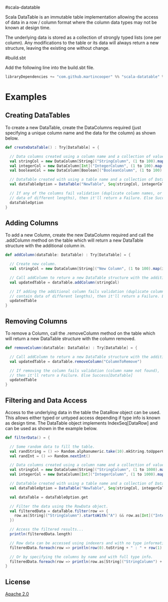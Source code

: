 #scala-datatable

Scala DataTable is an immutable table implementation allowing the access of data in a row / column format where the column data types may not be known at design time. 

The underlying data is stored as a collection of strongly typed lists (one per column). Any modifications to the table or its data will always return a new structure, leaving the existing one without change.


#build.sbt

Add the following line into the build.sbt file.
```scala
libraryDependencies += "com.github.martincooper" %% "scala-datatable" % "0.1"
```

# Examples

## Creating DataTables
To create a new DataTable, create the DataColumns required (just specifying a unique column name and
the data for the column) as shown below.

```scala
def createDataTable() : Try[DataTable] = {

  // Data columns created using a column name and a collection of values.
  val stringCol = new DataColumn[String]("StringColumn", (1 to 100).map(i => "Cell Value " + i))
  val integerCol = new DataColumn[Int]("IntegerColumn", (1 to 100).map(i => i * 20))
  val booleanCol = new DataColumn[Boolean]("BooleanColumn", (1 to 100).map(i => true))

  // DataTable created with using a table name and a collection of Data Columns.
  val dataTableOption = DataTable("NewTable", Seq(stringCol, integerCol, booleanCol))

  // If any of the columns fail validation (duplicate column names, or columns containing
  // data of different lengths), then it'll return a Failure. Else Success[DataTable]
  dataTableOption
}
```

## Adding Columns
To add a new Column, create the new DataColumn required and call the .addColumn method on the
table which will return a new DataTable structure with the additional column in.

```scala
def addColumn(dataTable: DataTable) : Try[DataTable] = {

  // Create new column.
  val stringCol = new DataColumn[String]("New Column", (1 to 100).map(i => "Another " + i))

  // Call addColumn to return a new DataTable structure with the additional column.
  val updatedTable = dataTable.addColumn(stringCol)

  // If adding the additional column fails validation (duplicate column names, or columns
  // contain data of different lengths), then it'll return a Failure. Else Success[DataTable]
  updatedTable
}
```

## Removing Columns
To remove a Column, call the .removeColumn method on the
table which will return a new DataTable structure with the column removed.

```scala
def removeColumn(dataTable: DataTable) : Try[DataTable] = {

  // Call addColumn to return a new DataTable structure with the additional column.
  val updatedTable = dataTable.removeColumn("ColumnToRemove")

  // If removing the column fails validation (column name not found),
  // then it'll return a Failure. Else Success[DataTable]
  updatedTable
}
```

## Filtering and Data Access
Access to the underlying data in the table the DataRow object can be used. This allows either typed or
untyped access depending if type info is known as design time. The DataTable object implements IndexSeq[DataRow]
and can be used as shown in the example below.

```scala
def filterData() = {

  // Some random data to fill the table.
  val randString = () => Random.alphanumeric.take(10).mkString.toUpperCase
  val randInt = () => Random.nextInt()

  // Data columns created using a column name and a collection of values.
  val stringCol = new DataColumn[String]("StringColumn", (1 to 1000).map(i => randString()))
  val integerCol = new DataColumn[Int]("IntegerColumn", (1 to 1000).map(i => randInt()))

  // DataTable created with using a table name and a collection of Data Columns.
  val dataTableOption = DataTable("NewTable", Seq(stringCol, integerCol))

  val dataTable = dataTableOption.get

  // Filter the data using the RowData object.
  val filteredData = dataTable.filter(row => {
    row.as[String]("StringColumn").startsWith("A") && row.as[Int]("IntegerColumn") > 10
  })

  // Access the filtered results...
  println(filteredData.length)

  // Row data can be accessed using indexers and with no type information...
  filteredData.foreach(row => println(row(0).toString + " : " + row(1).toString))

  // Or by specifying the columns by name and with full type info.
  filteredData.foreach(row => println(row.as[String]("StringColumn") + " : " + row.as[Int]("IntegerColumn").toString))
}
```

## License

[Apache 2.0](http://www.apache.org/licenses/LICENSE-2.0)